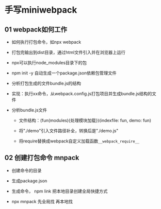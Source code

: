 # 手写miniwebpack


## 01 webpack如何工作

- 如何执行打包命令，如npx webpack

- 打包完输出到dist目录，通过html文件引入并在浏览器上运行

- npx可以执行node_modules目录下的包

- npm init -y 自动生成一个package.json依赖包管理文件

- 分析打包生成的文件bundle.js的结构

- 实现：执行xx命令，从webpack.config.js打包项目并生成bundle.js结构的文件

- 分析bundle.js文件

  - 文件结构：(fun(modules){处理模块加载})(indexfile: fun, demo: fun)

  - 将"./demo"引入文件路径补全，转换后是"./demo.js"

  - 将require替换成webpack自定义加载函数`__webpack_require__`

## 02 创建打包命令 mnpack

- 创建命令的目录

- 生成package.json

- 生成命令， npm link 把本地目录创建全局快捷方式

- npx mnpack 先全局找 再本地找